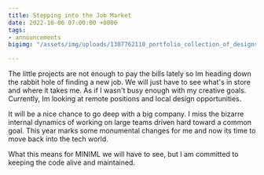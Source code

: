 ```yaml
---
title: Stepping into the Job Market
date: 2022-10-06 07:00:00 +0000
tags:
- announcements
bigimg: "/assets/img/uploads/1307762110_portfolio_collection_of_designs_by_a_world_famous_graphic_designer.png"

---
```

The little projects are not enough to pay the bills lately so Im heading down the rabbit hole of finding a new job. We will just have to see what's in store and where it takes me. As if I wasn't busy enough with my creative goals. Currently, Im looking at remote positions and local design opportunities.

It will be a nice chance to go deep with a big company. I miss the bizarre internal dynamics of working on large teams driven hard toward a common goal. This year marks some monumental changes for me and now its time to move back into the tech world. 

What this means for MINIML we will have to see, but I am committed to keeping the code alive and maintained. 